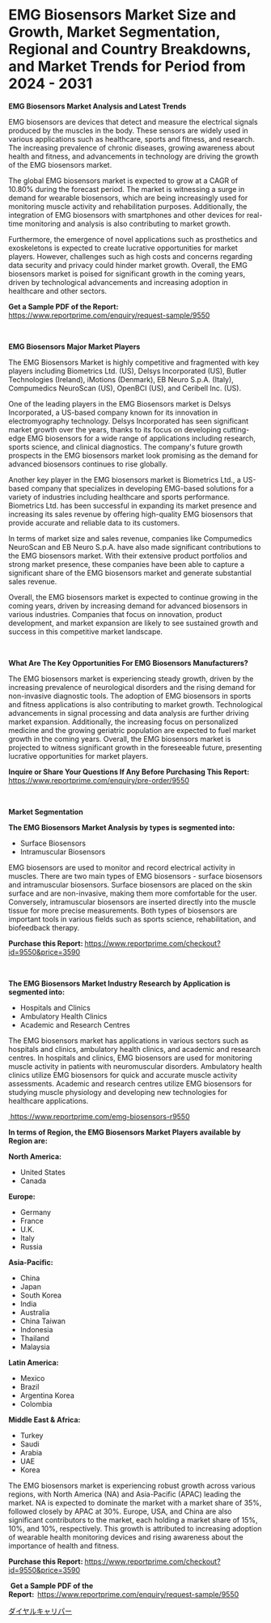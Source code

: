 <p><h1>EMG Biosensors Market Size and Growth, Market Segmentation, Regional and Country Breakdowns, and Market Trends for Period from 2024 -  2031</h1></p><p><strong>EMG Biosensors Market Analysis and Latest Trends</strong></p>
<p><p>EMG biosensors are devices that detect and measure the electrical signals produced by the muscles in the body. These sensors are widely used in various applications such as healthcare, sports and fitness, and research. The increasing prevalence of chronic diseases, growing awareness about health and fitness, and advancements in technology are driving the growth of the EMG biosensors market.</p><p>The global EMG biosensors market is expected to grow at a CAGR of 10.80% during the forecast period. The market is witnessing a surge in demand for wearable biosensors, which are being increasingly used for monitoring muscle activity and rehabilitation purposes. Additionally, the integration of EMG biosensors with smartphones and other devices for real-time monitoring and analysis is also contributing to market growth.</p><p>Furthermore, the emergence of novel applications such as prosthetics and exoskeletons is expected to create lucrative opportunities for market players. However, challenges such as high costs and concerns regarding data security and privacy could hinder market growth. Overall, the EMG biosensors market is poised for significant growth in the coming years, driven by technological advancements and increasing adoption in healthcare and other sectors.</p></p>
<p><strong>Get a Sample PDF of the Report:&nbsp;</strong> <a href="https://www.reportprime.com/enquiry/request-sample/9550">https://www.reportprime.com/enquiry/request-sample/9550</a></p>
<p>&nbsp;</p>
<p><strong>EMG Biosensors Major Market Players</strong></p>
<p><p>The EMG Biosensors Market is highly competitive and fragmented with key players including Biometrics Ltd. (US), Delsys Incorporated (US), Butler Technologies (Ireland), iMotions (Denmark), EB Neuro S.p.A. (Italy), Compumedics NeuroScan (US), OpenBCI (US), and Ceribell Inc. (US).</p><p>One of the leading players in the EMG Biosensors market is Delsys Incorporated, a US-based company known for its innovation in electromyography technology. Delsys Incorporated has seen significant market growth over the years, thanks to its focus on developing cutting-edge EMG biosensors for a wide range of applications including research, sports science, and clinical diagnostics. The company's future growth prospects in the EMG biosensors market look promising as the demand for advanced biosensors continues to rise globally.</p><p>Another key player in the EMG biosensors market is Biometrics Ltd., a US-based company that specializes in developing EMG-based solutions for a variety of industries including healthcare and sports performance. Biometrics Ltd. has been successful in expanding its market presence and increasing its sales revenue by offering high-quality EMG biosensors that provide accurate and reliable data to its customers.</p><p>In terms of market size and sales revenue, companies like Compumedics NeuroScan and EB Neuro S.p.A. have also made significant contributions to the EMG biosensors market. With their extensive product portfolios and strong market presence, these companies have been able to capture a significant share of the EMG biosensors market and generate substantial sales revenue.</p><p>Overall, the EMG biosensors market is expected to continue growing in the coming years, driven by increasing demand for advanced biosensors in various industries. Companies that focus on innovation, product development, and market expansion are likely to see sustained growth and success in this competitive market landscape.</p></p>
<p>&nbsp;</p>
<p><strong>What Are The Key Opportunities For EMG Biosensors Manufacturers?</strong></p>
<p><p>The EMG biosensors market is experiencing steady growth, driven by the increasing prevalence of neurological disorders and the rising demand for non-invasive diagnostic tools. The adoption of EMG biosensors in sports and fitness applications is also contributing to market growth. Technological advancements in signal processing and data analysis are further driving market expansion. Additionally, the increasing focus on personalized medicine and the growing geriatric population are expected to fuel market growth in the coming years. Overall, the EMG biosensors market is projected to witness significant growth in the foreseeable future, presenting lucrative opportunities for market players.</p></p>
<p><strong>Inquire or Share Your Questions If Any Before Purchasing This Report:</strong> <a href="https://www.reportprime.com/enquiry/pre-order/9550">https://www.reportprime.com/enquiry/pre-order/9550</a></p>
<p>&nbsp;</p>
<p><strong>Market Segmentation</strong></p>
<p><strong>The EMG Biosensors Market Analysis by types is segmented into:</strong></p>
<p><ul><li>Surface Biosensors</li><li>Intramuscular Biosensors</li></ul></p>
<p><p>EMG biosensors are used to monitor and record electrical activity in muscles. There are two main types of EMG biosensors - surface biosensors and intramuscular biosensors. Surface biosensors are placed on the skin surface and are non-invasive, making them more comfortable for the user. Conversely, intramuscular biosensors are inserted directly into the muscle tissue for more precise measurements. Both types of biosensors are important tools in various fields such as sports science, rehabilitation, and biofeedback therapy.</p></p>
<p><strong>Purchase this Report:&nbsp;</strong><a href="https://www.reportprime.com/checkout?id=9550&price=3590">https://www.reportprime.com/checkout?id=9550&price=3590</a></p>
<p>&nbsp;</p>
<p><strong>The EMG Biosensors Market Industry Research by Application is segmented into:</strong></p>
<p><ul><li>Hospitals and Clinics</li><li>Ambulatory Health Clinics</li><li>Academic and Research Centres</li></ul></p>
<p><p>The EMG biosensors market has applications in various sectors such as hospitals and clinics, ambulatory health clinics, and academic and research centres. In hospitals and clinics, EMG biosensors are used for monitoring muscle activity in patients with neuromuscular disorders. Ambulatory health clinics utilize EMG biosensors for quick and accurate muscle activity assessments. Academic and research centres utilize EMG biosensors for studying muscle physiology and developing new technologies for healthcare applications.</p></p>
<p><a href="https://www.reportprime.com/emg-biosensors-r9550">&nbsp;https://www.reportprime.com/emg-biosensors-r9550</a></p>
<p><strong>In terms of Region, the EMG Biosensors Market Players available by Region are:</strong></p>
<p>
    <p> <strong> North America: </strong>
        <ul>
            <li>United States</li>
            <li>Canada</li>
        </ul>
        </p> 
    <p> <strong> Europe: </strong>
        <ul>
            <li>Germany</li>
            <li>France</li>
            <li>U.K.</li>
            <li>Italy</li>
            <li>Russia</li>
        </ul>
        </p> 
    <p> <strong> Asia-Pacific: </strong>
        <ul>
            <li>China</li>
            <li>Japan</li>
            <li>South Korea</li>
            <li>India</li>
            <li>Australia</li>
            <li>China Taiwan</li>
            <li>Indonesia</li>
            <li>Thailand</li>
            <li>Malaysia</li>
        </ul>
        </p> 
    <p> <strong> Latin America: </strong>
        <ul>
            <li>Mexico</li>
            <li>Brazil</li>
            <li>Argentina Korea</li>
            <li>Colombia</li>
        </ul>
        </p> 
    <p> <strong> Middle East & Africa: </strong>
        <ul>
            <li>Turkey</li>
            <li>Saudi</li>
            <li>Arabia</li>
            <li>UAE</li>
            <li>Korea</li>
        </ul>
    </p>
    </p>
<p><p>The EMG biosensors market is experiencing robust growth across various regions, with North America (NA) and Asia-Pacific (APAC) leading the market. NA is expected to dominate the market with a market share of 35%, followed closely by APAC at 30%. Europe, USA, and China are also significant contributors to the market, each holding a market share of 15%, 10%, and 10%, respectively. This growth is attributed to increasing adoption of wearable health monitoring devices and rising awareness about the importance of health and fitness.</p></p>
<p><strong>Purchase this Report: </strong><a href="https://www.reportprime.com/checkout?id=9550&price=3590">https://www.reportprime.com/checkout?id=9550&price=3590</a></p>
<p>&nbsp;<strong>Get a Sample PDF of the Report:&nbsp;&nbsp;</strong><a href="https://www.reportprime.com/enquiry/request-sample/9550">https://www.reportprime.com/enquiry/request-sample/9550</a></p>
<p><strong></strong></p>
<p><p><a href="https://github.com/nemesis2824/Market-Research-Report-List-1/blob/main/441145423648.md">ダイヤルキャリパー</a></p></p>